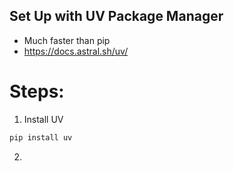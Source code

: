 ## Set Up with UV Package Manager
- Much faster than pip
- https://docs.astral.sh/uv/

# Steps:
1. Install UV 
```bash 
pip install uv
```
2. 